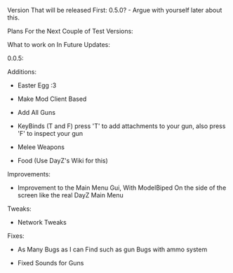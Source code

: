 
Version That will be released First: 0.5.0? - Argue with yourself later about this.




Plans For the Next Couple of Test Versions:


What to work on In Future Updates:

0.0.5: 

Additions:

+ Easter Egg :3

+ Make Mod Client Based

+ Add All Guns 

+ KeyBinds (T and F) press 'T' to add attachments to your gun, also press 'F' to inspect your gun

+ Melee Weapons

+ Food (Use DayZ's Wiki for this) 


Improvements:

+ Improvement to the Main Menu Gui, With ModelBiped On the side of the screen like the real DayZ Main Menu


Tweaks:

+ Network Tweaks



Fixes:

+ As Many Bugs as I can Find such as gun Bugs with ammo system

+ Fixed Sounds for Guns

